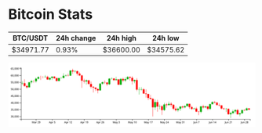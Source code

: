 # Bitcoin Stats

BTC/USDT|24h change|24h high|24h low|
|---|---|---|---|
|$34971.77|0.93%|$36600.00|$34575.62|

<img src="./chart.svg">
